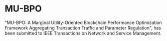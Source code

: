 # MU-BPO
"MU-BPO: A Marginal Utility-Oriented Blockchain Performance Optimization Framework Aggregating Transaction Traffic and Parameter Regulation", has been submitted to IEEE Transactions on Network and Service Management.
